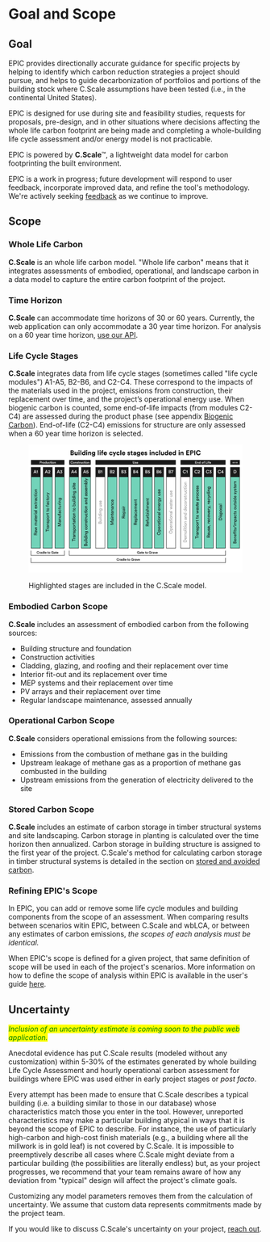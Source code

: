 # Goal and Scope

## Goal

EPIC provides directionally accurate guidance for specific projects by helping to identify which carbon reduction strategies a project should pursue, and helps to guide decarbonization of portfolios and portions of the building stock where C.Scale assumptions have been tested (i.e., in the continental United States).

EPIC is designed for use during site and feasibility studies, requests for proposals, pre-design, and in other situations where decisions affecting the whole life carbon footprint are being made and completing a whole-building life cycle assessment and/or energy model is not practicable.

EPIC is powered by **C.Scale**™, a lightweight data model for carbon footprinting the built environment.

EPIC is a work in progress; future development will respond to user feedback, incorporate improved data, and refine the tool's methodology. We're actively seeking [feedback](mailto:epic@ehdd.com?subject=Feedback) as we continue to improve.

## Scope

### Whole Life Carbon

**C.Scale** is an whole life carbon model. "Whole life carbon" means that it integrates assessments of embodied, operational, and landscape carbon in a data model to capture the entire carbon footprint of the project.

### Time Horizon

**C.Scale** can accommodate time horizons of 30 or 60 years. Currently, the web application can only accommodate a 30 year time horizon. For analysis on a 60 year time horizon, [use our API](broken-reference).

### Life Cycle Stages

**C.Scale** integrates data from life cycle stages (sometimes called "life cycle modules") A1-A5, B2-B6, and C2-C4. These correspond to the impacts of the materials used in the project, emissions from construction, their replacement over time, and the project’s operational energy use. When biogenic carbon is counted, some end-of-life impacts (from modules C2-C4) are assessed during the product phase (see appendix [Biogenic Carbon](broken-reference/)). End-of-life (C2-C4) emissions for structure are only assessed when a 60 year time horizon is selected.

<figure><img src="../../.gitbook/assets/EPIC - Included LIfe Cycle Stages.png" alt=""><figcaption><p>Highlighted stages are included in the C.Scale model.</p></figcaption></figure>

### Embodied Carbon Scope

**C.Scale** includes an assessment of embodied carbon from the following sources:

* Building structure and foundation
* Construction activities
* Cladding, glazing, and roofing and their replacement over time
* Interior fit-out and its replacement over time
* MEP systems and their replacement over time
* PV arrays and their replacement over time
* Regular landscape maintenance, assessed annually

### Operational Carbon Scope

**C.Scale** considers operational emissions from the following sources:

* Emissions from the combustion of methane gas in the building
* Upstream leakage of methane gas as a proportion of methane gas combusted in the building
* Upstream emissions from the generation of electricity delivered to the site

### Stored Carbon Scope

**C.Scale** includes an estimate of carbon storage in timber structural systems and site landscaping. Carbon storage in planting is calculated over the time horizon then annualized. Carbon storage in building structure is assigned to the first year of the project. C.Scale's method for calculating carbon storage in timber structural systems is detailed in the section on [stored and avoided carbon](stored-avoided-carbon.md).

### Refining EPIC's Scope

In EPIC, you can add or remove some life cycle modules and building components from the scope of an assessment. When comparing results between scenarios witin EPIC, between C.Scale and wbLCA, or between any estimates of carbon emissions, _the scopes of each analysis must be identical._

When EPIC's scope is defined for a given project, that same definition of scope will be used in each of the project's scenarios. More information on how to define the scope of analysis within EPIC is available in the user's guide [here](../../epic-web-application/base-case/refine-project-scope.md).

## Uncertainty

_<mark style="color:green;">Inclusion of an uncertainty estimate is coming soon to the public web application.</mark>_

Anecdotal evidence has put C.Scale results (modeled without any customization) within 5-30% of the estimates generated by whole building Life Cycle Assessment and hourly operational carbon assessment for buildings where EPIC was used either in early project stages or _post facto_.

Every attempt has been made to ensure that C.Scale describes a typical building (i.e. a building similar to those in our database) whose characteristics match those you enter in the tool. However, unreported characteristics may make a particular building atypical in ways that it is beyond the scope of EPIC to describe. For instance, the use of particularly high-carbon and high-cost finish materials (e.g., a building where all the millwork is in gold leaf) is not covered by C.Scale. It is impossible to preemptively describe all cases where C.Scale might deviate from a particular building (the possibilities are literally endless) but, as your project progresses, we recommend that your team remains aware of how any deviation from "typical" design will affect the project's climate goals.

Customizing any model parameters removes them from the calculation of uncertainty. We assume that custom data represents commitments made by the project team.

If you would like to discuss C.Scale's uncertainty on your project, [reach out](mailto:epic@ehdd.com).
